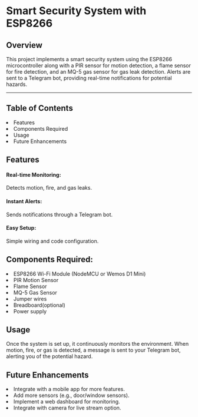 <h1>Smart Security System with ESP8266</h1>
<h2>Overview</h2>
<p>This project implements a smart security system using the ESP8266 microcontroller along with a PIR sensor for motion detection, a flame sensor for fire detection, and an MQ-5 gas sensor for gas leak detection. Alerts are sent to a Telegram bot, providing real-time notifications for potential hazards.
</p>
<hr>
<h2>Table of Contents</h2>
<li>Features</li>
<li>Components Required</li>
<li>Usage</li>
<li>Future Enhancements</li>

<h2>Features</h2>
<h4>Real-time Monitoring:</h4>Detects motion, fire, and gas leaks.
<h4>Instant Alerts:</h4> Sends notifications through a Telegram bot.
<h4>Easy Setup:</h4> Simple wiring and code configuration.

<h2>Components Required:</h2>
<li>ESP8266 Wi-Fi Module (NodeMCU or Wemos D1 Mini)</li>
    <li>PIR Motion Sensor</li>
        <li>Flame Sensor</li>
            <li>MQ-5 Gas Sensor</li>
<li>Jumper wires</li>
    <li>Breadboard(optional)</li>
        <li>Power supply</li>

<h2>Usage</h2>
<p>Once the system is set up, it continuously monitors the environment. When motion, fire, or gas is detected, a message is sent to your Telegram bot, alerting you of the potential hazard.
</p>

<h2>Future Enhancements</h2>
<li>Integrate with a mobile app for more features.</li>
    <li>Add more sensors (e.g., door/window sensors).</li>
        <li>Implement a web dashboard for monitoring.</li>
<li>Integrate with camera for live stream option.</li>
